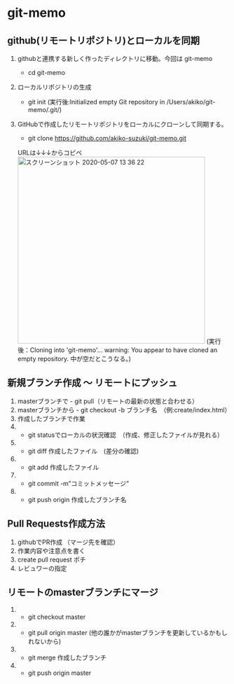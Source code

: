 # git-memo

## github(リモートリポジトリ)とローカルを同期

1. githubと連携する新しく作ったディレクトリに移動。今回は git-memo

    - cd git-memo
    
2. ローカルリポジトリの生成
    
    - git init
    (実行後:Initialized empty Git repository in /Users/akiko/git-memo/.git/)

3. GitHubで作成したリモートリポジトリをローカルにクローンして同期する。

    - git clone https://github.com/akiko-suzuki/git-memo.git
    
    URLは↓↓↓からコピペ
    <img width="427" alt="スクリーンショット 2020-05-07 13 36 22" src="https://user-images.githubusercontent.com/53561761/81255229-1f0a7900-9068-11ea-8298-26a1e3c97db9.png">
    (実行後：Cloning into 'git-memo'...
    warning: You appear to have cloned an empty repository.
    中が空だとこうなる。)


## 新規ブランチ作成 〜 リモートにプッシュ

1. masterブランチで - git pull（リモートの最新の状態と合わせる）
2. masterブランチから - git checkout -b ブランチ名　（例:create/index.html）
3. 作成したブランチで作業
4. - git statusでローカルの状況確認　（作成、修正したファイルが見れる）
5. - git diff 作成したファイル　(差分の確認)
6. - git add 作成したファイル
7. - git commit -m”コミットメッセージ”
8. - git push origin 作成したブランチ名


## Pull Requests作成方法

1. githubでPR作成 （マージ先を確認）
2. 作業内容や注意点を書く
3. create pull request ポチ
4. レビュワーの指定


## リモートのmasterブランチにマージ

1. - git checkout master
2. - git pull origin master (他の誰かがmasterブランチを更新しているかもしれないから)
3. - git merge 作成したブランチ
4. - git push origin master


